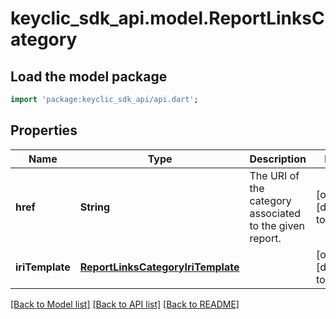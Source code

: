 # keyclic_sdk_api.model.ReportLinksCategory

## Load the model package
```dart
import 'package:keyclic_sdk_api/api.dart';
```

## Properties
Name | Type | Description | Notes
------------ | ------------- | ------------- | -------------
**href** | **String** | The URI of the category associated to the given report. | [optional] [default to null]
**iriTemplate** | [**ReportLinksCategoryIriTemplate**](ReportLinksCategoryIriTemplate.md) |  | [optional] [default to null]

[[Back to Model list]](../README.md#documentation-for-models) [[Back to API list]](../README.md#documentation-for-api-endpoints) [[Back to README]](../README.md)


